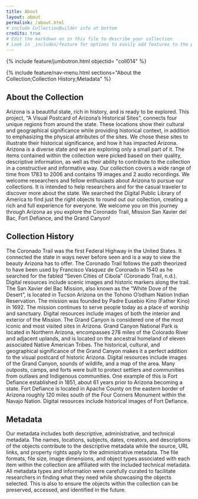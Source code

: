 ```yaml
---
title: About
layout: about
permalink: /about.html
# include CollectionBuilder info at bottom
credits: true
# Edit the markdown on in this file to describe your collection
# Look in _includes/feature for options to easily add features to the page
---
```


{% include feature/jumbotron.html objectid= "coll014" %}

{% include feature/nav-menu.html sections="About the Collection;Collection History;Metadata" %}

## About the Collection

Arizona is a beautiful state, rich in history, and is ready to be explored. This project, “A Visual Postcard of Arizona’s Historical Sites”, connects four unique regions from around the state. These locations show their cultural and geographical significance while providing historical context, in addition to emphasizing the physical attributes of the sites. We chose these sites to illustrate their historical significance, and how it has impacted Arizona. Arizona is a diverse state and we are exploring only a small part of it. The items contained within the collection were picked based on their quality, descriptive information, as well as their ability to contribute to the collection in a constructive and informative way. Our collection covers a wide range of time from 1783 to 2006 and contains 19 images and 2 audio recordings.
We welcome researchers and fellow enthusiasts about Arizona to pursue our collections. It is intended to help researchers and for the casual traveler to discover more about the state. We searched the Digital Public Library of America to find just the right objects to round out our collection, creating a rich and full experience for everyone.  We welcome you on this journey through Arizona as you explore the Coronado Trail, Mission San Xavier del Bac, Fort Defiance, and the Grand Canyon!


## Collection History

The Coronado Trail was the first Federal Highway in the United States. It connected the state in ways never before seen and is a way to view the beauty Arizona has to offer. The Coronado Trail follows the path theorized to have been used by Francisco Vasquez de Coronado in 1540 as he searched for the fabled “Seven Cities of Cibola” (Coronado Trail, n.d.). Digital resources include scenic images and historic markers along the trail.
The San Xavier del Bac Mission, also known as the “White Dove of the Desert”, is located in Tucson Arizona on the Tohono O’odham Nation Indian Reservation. The mission was founded by Padre Eusebio Kino (Father Kino) in 1692. The mission continues to serve people today as a place of worship and sanctuary. Digital resources include images of both the interior and exterior of the Mission.
The Grand Canyon is considered one of the most iconic and most visited sites in Arizona. Grand Canyon National Park is located in Northern Arizona, encompasses 278 miles of the Colorado River and adjacent uplands, and is located on the ancestral homeland of eleven associated Native American Tribes. The historical, cultural, and geographical significance of the Grand Canyon makes it a perfect addition to the visual postcard of historic Arizona. Digital resources include images of the Grand Canyon, sounds of wildlife, and a map of the area.
Many outposts, camps, and forts were built to protect settlers and communities from outlaws and Indigenous communities. One example of this is Fort Defiance established in 1851, about 61 years prior to Arizona becoming a state. Fort Defiance is located in Apache County on the eastern border of Arizona roughly 120 miles south of the Four Corners Monument within the Navajo Nation. Digital resources include historical images of Fort Defiance.



## Metadata

Our metadata includes both descriptive, administrative, and technical metadata. The names, locations, subjects, dates, creators, and descriptions of the objects contribute to the descriptive metadata while the source, URL links, and property rights apply to the administrative metadata. The file formats, file size, image dimensions, and object types associated with each item within the collection are affiliated with the included technical metadata. All metadata types and information were carefully curated to facilitate researchers in finding what they need while showcasing the objects selected. This is also to ensure the objects within the collection can be preserved, accessed, and identified in the future.
